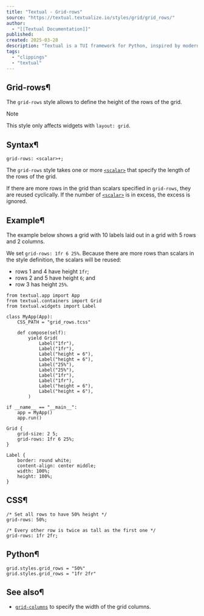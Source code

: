 ```yaml
---
title: "Textual - Grid-rows"
source: "https://textual.textualize.io/styles/grid/grid_rows/"
author:
  - "[[Textual Documentation]]"
published:
created: 2025-03-28
description: "Textual is a TUI framework for Python, inspired by modern web development."
tags:
  - "clippings"
  - "textual"
---
```

## Grid-rows¶

The `grid-rows` style allows to define the height of the rows of the grid.

Note

This style only affects widgets with `layout: grid`.

## Syntax¶

```
grid-rows: <scalar>+;
```

The `grid-rows` style takes one or more [`<scalar>`](https://textual.textualize.io/css_types/scalar/) that specify the length of the rows of the grid.

If there are more rows in the grid than scalars specified in `grid-rows`, they are reused cyclically. If the number of [`<scalar>`](https://textual.textualize.io/css_types/scalar/) is in excess, the excess is ignored.

## Example¶

The example below shows a grid with 10 labels laid out in a grid with 5 rows and 2 columns.

We set `grid-rows: 1fr 6 25%`. Because there are more rows than scalars in the style definition, the scalars will be reused:

- rows 1 and 4 have height `1fr`;
- rows 2 and 5 have height `6`; and
- row 3 has height `25%`.

<!-- SVG content removed by SVG Remover -->

```
from textual.app import App
from textual.containers import Grid
from textual.widgets import Label

class MyApp(App):
    CSS_PATH = "grid_rows.tcss"

    def compose(self):
        yield Grid(
            Label("1fr"),
            Label("1fr"),
            Label("height = 6"),
            Label("height = 6"),
            Label("25%"),
            Label("25%"),
            Label("1fr"),
            Label("1fr"),
            Label("height = 6"),
            Label("height = 6"),
        )

if __name__ == "__main__":
    app = MyApp()
    app.run()
```

```
Grid {
    grid-size: 2 5;
    grid-rows: 1fr 6 25%;
}

Label {
    border: round white;
    content-align: center middle;
    width: 100%;
    height: 100%;
}
```

## CSS¶

```
/* Set all rows to have 50% height */
grid-rows: 50%;

/* Every other row is twice as tall as the first one */
grid-rows: 1fr 2fr;
```

## Python¶

```
grid.styles.grid_rows = "50%"
grid.styles.grid_rows = "1fr 2fr"
```

## See also¶

- [`grid-columns`](https://textual.textualize.io/styles/grid/grid_columns/) to specify the width of the grid columns.